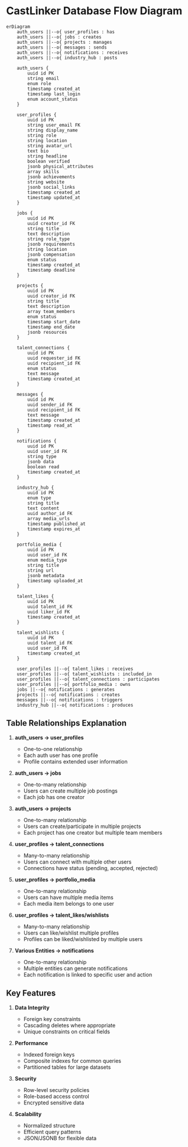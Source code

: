 # CastLinker Database Flow Diagram

```mermaid
erDiagram
    auth_users ||--o{ user_profiles : has
    auth_users ||--o{ jobs : creates
    auth_users ||--o{ projects : manages
    auth_users ||--o{ messages : sends
    auth_users ||--o{ notifications : receives
    auth_users ||--o{ industry_hub : posts

    auth_users {
        uuid id PK
        string email
        enum role
        timestamp created_at
        timestamp last_login
        enum account_status
    }

    user_profiles {
        uuid id PK
        string user_email FK
        string display_name
        string role
        string location
        string avatar_url
        text bio
        string headline
        boolean verified
        jsonb physical_attributes
        array skills
        jsonb achievements
        string website
        jsonb social_links
        timestamp created_at
        timestamp updated_at
    }

    jobs {
        uuid id PK
        uuid creator_id FK
        string title
        text description
        string role_type
        jsonb requirements
        string location
        jsonb compensation
        enum status
        timestamp created_at
        timestamp deadline
    }

    projects {
        uuid id PK
        uuid creator_id FK
        string title
        text description
        array team_members
        enum status
        timestamp start_date
        timestamp end_date
        jsonb resources
    }

    talent_connections {
        uuid id PK
        uuid requester_id FK
        uuid recipient_id FK
        enum status
        text message
        timestamp created_at
    }

    messages {
        uuid id PK
        uuid sender_id FK
        uuid recipient_id FK
        text message
        timestamp created_at
        timestamp read_at
    }

    notifications {
        uuid id PK
        uuid user_id FK
        string type
        jsonb data
        boolean read
        timestamp created_at
    }

    industry_hub {
        uuid id PK
        enum type
        string title
        text content
        uuid author_id FK
        array media_urls
        timestamp published_at
        timestamp expires_at
    }

    portfolio_media {
        uuid id PK
        uuid user_id FK
        enum media_type
        string title
        string url
        jsonb metadata
        timestamp uploaded_at
    }

    talent_likes {
        uuid id PK
        uuid talent_id FK
        uuid liker_id FK
        timestamp created_at
    }

    talent_wishlists {
        uuid id PK
        uuid talent_id FK
        uuid user_id FK
        timestamp created_at
    }

    user_profiles ||--o{ talent_likes : receives
    user_profiles ||--o{ talent_wishlists : included_in
    user_profiles ||--o{ talent_connections : participates
    user_profiles ||--o{ portfolio_media : owns
    jobs ||--o{ notifications : generates
    projects ||--o{ notifications : creates
    messages ||--o{ notifications : triggers
    industry_hub ||--o{ notifications : produces
```

## Table Relationships Explanation

1. **auth_users → user_profiles**
   - One-to-one relationship
   - Each auth user has one profile
   - Profile contains extended user information

2. **auth_users → jobs**
   - One-to-many relationship
   - Users can create multiple job postings
   - Each job has one creator

3. **auth_users → projects**
   - One-to-many relationship
   - Users can create/participate in multiple projects
   - Each project has one creator but multiple team members

4. **user_profiles → talent_connections**
   - Many-to-many relationship
   - Users can connect with multiple other users
   - Connections have status (pending, accepted, rejected)

5. **user_profiles → portfolio_media**
   - One-to-many relationship
   - Users can have multiple media items
   - Each media item belongs to one user

6. **user_profiles → talent_likes/wishlists**
   - Many-to-many relationship
   - Users can like/wishlist multiple profiles
   - Profiles can be liked/wishlisted by multiple users

7. **Various Entities → notifications**
   - One-to-many relationship
   - Multiple entities can generate notifications
   - Each notification is linked to specific user and action

## Key Features

1. **Data Integrity**
   - Foreign key constraints
   - Cascading deletes where appropriate
   - Unique constraints on critical fields

2. **Performance**
   - Indexed foreign keys
   - Composite indexes for common queries
   - Partitioned tables for large datasets

3. **Security**
   - Row-level security policies
   - Role-based access control
   - Encrypted sensitive data

4. **Scalability**
   - Normalized structure
   - Efficient query patterns
   - JSON/JSONB for flexible data 